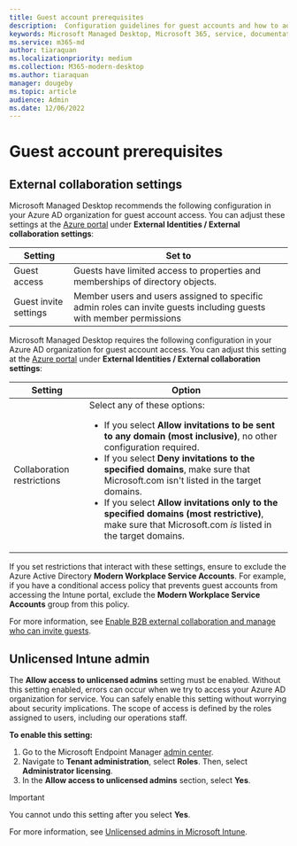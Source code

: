 ```yaml
---
title: Guest account prerequisites
description:  Configuration guidelines for guest accounts and how to adjust them
keywords: Microsoft Managed Desktop, Microsoft 365, service, documentation
ms.service: m365-md
author: tiaraquan
ms.localizationpriority: medium
ms.collection: M365-modern-desktop
ms.author: tiaraquan
manager: dougeby
ms.topic: article
audience: Admin
ms.date: 12/06/2022
---
```


# Guest account prerequisites

## External collaboration settings

Microsoft Managed Desktop recommends the following configuration in your Azure AD organization for guest account access. You can adjust these settings at the [Azure portal](https://portal.azure.com) under **External Identities / External collaboration settings**:

| Setting | Set to |
| ------ | ------ |
| Guest access | Guests have limited access to properties and memberships of directory objects. |
| Guest invite settings | Member users and users assigned to specific admin roles can invite guests including guests with member permissions |

Microsoft Managed Desktop requires the following configuration in your Azure AD organization for guest account access. You can adjust this setting at the [Azure portal](https://portal.azure.com) under **External Identities / External collaboration settings**:

| Setting | Option |
| ------ | ------ |
| Collaboration restrictions | Select any of these options: <ul><li>If you select **Allow invitations to be sent to any domain (most inclusive)**, no other configuration required.</li><li>If you select **Deny invitations to the specified domains**, make sure that Microsoft.com isn't listed in the target domains.</li><li>If you select **Allow invitations only to the specified domains (most restrictive)**, make sure that Microsoft.com *is* listed in the target domains.</li><ul>

If you set restrictions that interact with these settings, ensure to exclude the Azure Active Directory **Modern Workplace Service Accounts**. For example, if you have a conditional access policy that prevents guest accounts from accessing the Intune portal, exclude the **Modern Workplace Service Accounts** group from this policy.

For more information, see [Enable B2B external collaboration and manage who can invite guests](/azure/active-directory/external-identities/delegate-invitations#to-configure-external-collaboration-settings).

## Unlicensed Intune admin

The **Allow access to unlicensed admins** setting must be enabled. Without this setting enabled, errors can occur when we try to access your Azure AD organization for service. You can safely enable this setting without worrying about security implications. The scope of access is defined by the roles assigned to users, including our operations staff.

**To enable this setting:**

1. Go to the Microsoft Endpoint Manager [admin center](https://go.microsoft.com/fwlink/?linkid=2109431).
2. Navigate to **Tenant administration**, select **Roles**. Then, select **Administrator licensing**.
3. In the **Allow access to unlicensed admins** section, select **Yes**.

> [!IMPORTANT]
> You cannot undo this setting after you select **Yes**.

For more information, see [Unlicensed admins in Microsoft Intune](/mem/intune/fundamentals/unlicensed-admins).
